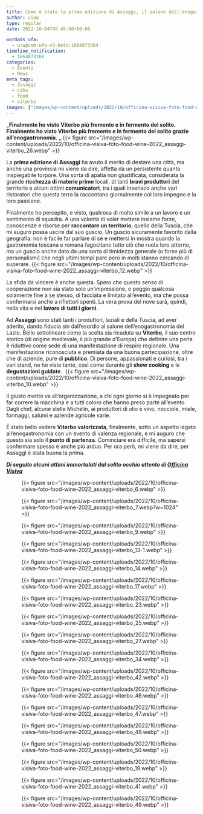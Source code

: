 ```yaml
---
title: Come è stata la prima edizione di Assaggi, il salone dell’enogastronomia laziale a Viterbo
author: ciao
type: regular
date: 2022-10-04T08:45:00+00:00

wordads_ufa:
  - u:wpcom-ufa-v3-beta:1664873564
timeline_notification:
  - 1664873369
categories:
  - Eventi
  - News
meta_tags:
  - assaggi
  - cibo
  - food
  - viterbo
images: ["images/wp-content/uploads/2022/10/officina-visiva-foto-food-wine-2022_assaggi-viterbo_1.webp"]
---
```

**_Finalmente ho visto Viterbo più fremente e in fermento del solito. Finalmente ho visto Viterbo più fremente e in fermento del solito grazie all’enogastronomia. _**
{{< figure src="/images/wp-content/uploads/2022/10/officina-visiva-foto-food-wine-2022_assaggi-viterbo_26.webp" >}}
 

La **prima edizione di Assaggi** ha avuto il merito di destare una città, ma anche una provincia mi viene da dire, affetta da un persistente quanto inspiegabile torpore. Una sorta di apatia non giustificata, considerata la grande **ricchezza di materie prime** locali, di tanti **bravi produttori** del territorio e alcuni ottimi **comunicatori**, tra i quali inserisco anche vari ristoratori che questa terra la raccontano giornalmente col loro impegno e la loro passione.

Finalmente ho percepito, e visto, qualcosa di molto simile a un lavoro e un sentimento di squadra. A una volontà di voler mettere insieme forze, conoscenze e risorse per **raccontare un territorio**, quello della Tuscia, che mi auguro possa uscire dal suo guscio. Un guscio sicuramente favorito dalla geografia: non è facile far parlare di sé e mettersi in mostra quando la gastronomia toscana e romana fagocitano tutto ciò che ruota loro attorno, ma un guscio anche dato da una sorta di timidezza generale (o forse più di personalismi) che negli ultimi tempi pare però in molti stanno cercando di superare. 
{{< figure src="/images/wp-content/uploads/2022/10/officina-visiva-foto-food-wine-2022_assaggi-viterbo_12.webp" >}}
 

La sfida da vincere è anche questa. Spero che questo senso di cooperazione non sia stato solo un’impressione, o peggio qualcosa solamente fine a se stesso, di facciata e limitato all’evento, ma che possa confermarsi anche a riflettori spenti. La vera prova del nove sarà, quindi, nella vita e nel **lavoro di tutti i giorni**.

Ad **Assaggi** sono stati tanti i produttori, laziali e della Tuscia, ad aver aderito, dando fiducia sin dall’esordio al salone dell’enogastronomia del Lazio. Bello sottolineare come la scelta sia ricaduta su **Viterbo**, il suo centro storico (di origine medievale, il più grande d&#8217;Europa) che definire una perla è riduttivo come sede di una manifestazione di respiro regionale. Una manifestazione riconosciuta e premiata da una buona partecipazione, oltre che di aziende, pure di **pubblico**. Di persone, appassionati e curiosi, tra i vari stand, ne ho viste tante, così come durante gli **show cooking** e le **degustazioni guidate**. 
{{< figure src="/images/wp-content/uploads/2022/10/officina-visiva-foto-food-wine-2022_assaggi-viterbo_10.webp" >}}
 

Il giusto merito va all’organizzazione, a chi ogni giorno si è impegnato per far correre la macchina e a tutti coloro che hanno preso parte all’evento. Dagli chef, alcune stelle Michelin, ai produttori di olio e vino, nocciole, miele, formaggi, salumi e aziende agricole varie.&nbsp;

È stato bello vedere **Viterbo valorizzata**, finalmente, sotto un aspetto legato all’enogastronomia con un evento di valenza regionale, e mi auguro che questo sia solo il **punto di partenza**. Cominciare era difficile, ma sapersi confermare spesso è anche più arduo. Per ora però, mi viene da dire, per Assaggi è stata buona la prima.

_**Di seguito alcuni attimi immortalati dal solito occhio attento di <a href="https://www.officinavisiva.it/" target="_blank" rel="noreferrer noopener">Officina Visiva</a>**_<figure class="wp-block-gallery has-nested-images columns-default is-cropped wp-block-gallery-17 is-layout-flex wp-block-gallery-is-layout-flex"> 
{{< figure src="/images/wp-content/uploads/2022/10/officina-visiva-foto-food-wine-2022_assaggi-viterbo_6.webp" >}}
 
{{< figure src="/images/wp-content/uploads/2022/10/officina-visiva-foto-food-wine-2022_assaggi-viterbo_7.webp?w=1024" >}}
 
{{< figure src="/images/wp-content/uploads/2022/10/officina-visiva-foto-food-wine-2022_assaggi-viterbo_9.webp" >}}
 
{{< figure src="/images/wp-content/uploads/2022/10/officina-visiva-foto-food-wine-2022_assaggi-viterbo_13-1.webp" >}}
 
{{< figure src="/images/wp-content/uploads/2022/10/officina-visiva-foto-food-wine-2022_assaggi-viterbo_14.webp" >}}
 
{{< figure src="/images/wp-content/uploads/2022/10/officina-visiva-foto-food-wine-2022_assaggi-viterbo_17.webp" >}}
 
{{< figure src="/images/wp-content/uploads/2022/10/officina-visiva-foto-food-wine-2022_assaggi-viterbo_23.webp" >}}
 
{{< figure src="/images/wp-content/uploads/2022/10/officina-visiva-foto-food-wine-2022_assaggi-viterbo_25.webp" >}}
 
{{< figure src="/images/wp-content/uploads/2022/10/officina-visiva-foto-food-wine-2022_assaggi-viterbo_27.webp" >}}
 
{{< figure src="/images/wp-content/uploads/2022/10/officina-visiva-foto-food-wine-2022_assaggi-viterbo_34.webp" >}}
 
{{< figure src="/images/wp-content/uploads/2022/10/officina-visiva-foto-food-wine-2022_assaggi-viterbo_42.webp" >}}
 
{{< figure src="/images/wp-content/uploads/2022/10/officina-visiva-foto-food-wine-2022_assaggi-viterbo_46.webp" >}}
 
{{< figure src="/images/wp-content/uploads/2022/10/officina-visiva-foto-food-wine-2022_assaggi-viterbo_47.webp" >}}
 
{{< figure src="/images/wp-content/uploads/2022/10/officina-visiva-foto-food-wine-2022_assaggi-viterbo_48.webp" >}}
 
{{< figure src="/images/wp-content/uploads/2022/10/officina-visiva-foto-food-wine-2022_assaggi-viterbo_50.webp" >}}
 
{{< figure src="/images/wp-content/uploads/2022/10/officina-visiva-foto-food-wine-2022_assaggi-viterbo_19.webp" >}}
 
{{< figure src="/images/wp-content/uploads/2022/10/officina-visiva-foto-food-wine-2022_assaggi-viterbo_41.webp" >}}
 
{{< figure src="/images/wp-content/uploads/2022/10/officina-visiva-foto-food-wine-2022_assaggi-viterbo_49.webp" >}}
 </figure>